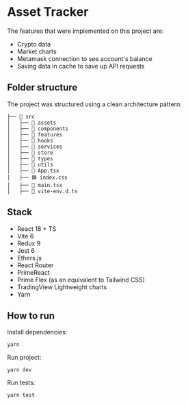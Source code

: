 # Asset Tracker

The features that were implemented on this project are:

- Crypto data
- Market charts
- Metamask connection to see account's balance
- Saving data in cache to save up API requests

## Folder structure

The project was structured using a clean architecture pattern:

```
├── 📂 src
│   ├── 📂 assets
│   ├── 📂 components
│   ├── 📂 features
│   ├── 📂 hooks
│   ├── 📂 services
│   ├── 📂 store
│   ├── 📂 types
│   ├── 📂 utils
│   ├── 📄 App.tsx
│   ├── 🟦 index.css
│   ├── 📄 main.tsx
│   ├── 📄 vite-env.d.ts
```

## Stack

- React 18 + TS
- Vite 6
- Redux 9
- Jest 6
- Ethers.js
- React Router
- PrimeReact
- Prime Flex (as an equivalent to Tailwind CSS)
- TradingView Lightweight charts
- Yarn

## How to run

Install dependencies:

```
yarn
```

Run project:

```
yarn dev
```

Run tests:

```
yarn test
```
